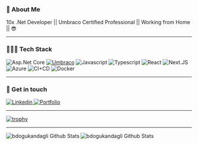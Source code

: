 ### 🚀 About Me 

10x .Net Developer || Umbraco Certified Professional || Working from Home || 😎

---

### 👨🏻‍💻 Tech Stack

<p>
  <img alt="Asp.Net Core" src="https://img.shields.io/static/v1?message=CORE&color=512BD4&logo=.net&logoColor=FFFFFF&label="/>
  <a target="_blank" href="https://umbraco.com/training/certified-developers/developer/?uid=39196">
    <img alt="Umbraco" src="https://img.shields.io/static/v1?message=Umbraco&color=3544B1&logo=Umbraco&logoColor=FFFFFF&label="/></a>
  <img alt="Javascript" src="https://img.shields.io/static/v1?message=JavaScript&color=222222&logo=JavaScript&logoColor=F7DF1E&label=" />
  <img alt="Typescript" src="https://img.shields.io/static/v1?message=TypeScript&color=3178C6&logo=TypeScript&logoColor=FFFFFF&label="/>
  <img alt="React" src="https://img.shields.io/static/v1?message=React&color=005571&logo=React&logoColor=FFFFFF&label="/>
  <img alt="Next.JS" src="https://img.shields.io/static/v1?message=Next.js&color=F7DF1E&logo=Next.js&logoColor=000000&label="/>
  <img alt="Azure" src="https://img.shields.io/static/v1?message=Azure&color=0078D7&logo=Azure+DevOps&logoColor=FFFFFF&label="/>
  <img alt="CI+CD" src="https://img.shields.io/static/v1?message=CI+CD&color=2560E0&logo=Azure+Pipelines&logoColor=FFFFFF&label="/>
  <img alt="Docker" src="https://img.shields.io/static/v1?message=Docker&color=2496ED&logo=Docker&logoColor=FFFFFF&label="/>
</p>

---

### 💬 Get in touch

<a target="_blank" href="https://www.linkedin.com/in/sekmenhuseyin/">
  <img alt="Linkedin" src="https://custom-icon-badges.demolab.com/badge/LinkedIn-0A66C2?logo=linkedin-white&logoColor=fff" />
</a>

<a target="_blank" href="https://huseyin.sekmen.dev/">
  <img alt="Portfolio" src="https://img.shields.io/badge/huseyin.sekmen.dev-purple?logo=sega&logoColor=white&style=flat-square" />
</a>

<!--<a target="_blank" href="https://huseyinsekmenoglu.net/">
  <img alt="Blog" src="https://img.shields.io/badge/huseyinsekmenoglu.net-gray?logo=rss&logoColor=white&style=flat-square" />
</a>

<a target="_blank" href="https://umbraco.com/training/certified-developers/developer/?uid=39196">
  <img alt="Umbraco Certified Professional" src="https://img.shields.io/static/v1?message=Umbraco&color=3544B1&logo=Umbraco&logoColor=FFFFFF&label=" />
</a>-->

---

[![trophy](https://github-profile-trophy.vercel.app/?username=sekmenhuseyin&rank=SECRET,SSS,SS,S,AAA,AA,A)](https://github.com/ryo-ma/github-profile-trophy)

---

<img align="left"  alt="bdogukandagli Github Stats" src="https://github-readme-stats.vercel.app/api/top-langs/?username=sekmenhuseyin&theme=dracula&count_private=true&layout=compact&include_all_commits=true" />
<img align="left"  alt="bdogukandagli Github Stats" src="https://github-readme-stats.vercel.app/api/top-langs/?username=sekmenhuseyin&theme=dracula&count_private=true&layout=compact&include_all_commits=true&hide=javascript,html,css,pascal,roff,coldfusion" />





<!--
<img align="left" alt="bdogukandagli Github Stats" src="https://github-readme-stats.vercel.app/api?username=sekmenhuseyin&count_private=true&show_icons=true&hide_border=true&theme=radical&include_all_commits=true" />

**sekmenhuseyin/sekmenhuseyin** is a ✨ _special_ ✨ repository because its `README.md` (this file) appears on your GitHub profile.

Here are some ideas to get you started:

- 🔭 I’m currently working on ...
- 🌱 I’m currently learning ...
- 👯 I’m looking to collaborate on ...
- 🤔 I’m looking for help with ...
- 💬 Ask me about ...
- 📫 How to reach me: ...
- 😄 Pronouns: ...
- ⚡ Fun fact: ...
-->
